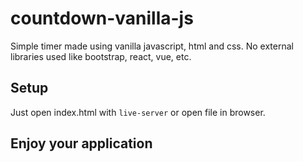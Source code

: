 # countdown-vanilla-js

Simple timer made using vanilla javascript, html and css. No external libraries used like bootstrap, react, vue, etc.

## Setup

Just open index.html with `live-server` or open file in browser.

## Enjoy your application
